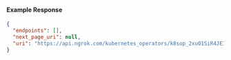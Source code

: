 <!-- Code generated for API Clients. DO NOT EDIT. -->

#### Example Response

```json
{
  "endpoints": [],
  "next_page_uri": null,
  "uri": "https://api.ngrok.com/kubernetes_operators/k8sop_2xu01SiR4JEIxcSXwUFGCtMvK5S/bound_endpoints"
}
```
